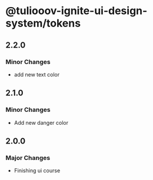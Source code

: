 # @tuliooov-ignite-ui-design-system/tokens

## 2.2.0

### Minor Changes

- add new text color

## 2.1.0

### Minor Changes

- Add new danger color

## 2.0.0

### Major Changes

- Finishing ui course
